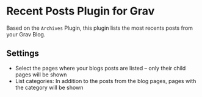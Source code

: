 Recent Posts Plugin for Grav
======
Based on the `Archives` Plugin, this plugin lists the most recents posts from your Grav Blog.

## Settings
* Select the pages where your blogs posts are listed – only their child pages will be shown
* List categories: In addition to the posts from the blog pages, pages with the category will be shown